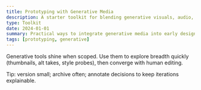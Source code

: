 ```yaml
---
title: Prototyping with Generative Media
description: A starter toolkit for blending generative visuals, audio, and text into rapid prototyping cycles.
type: Toolkit
date: 2024-01-01
summary: Practical ways to integrate generative media into early design loops.
tags: [prototyping, generative]
---
```


Generative tools shine when scoped. Use them to explore breadth quickly (thumbnails, alt takes, style probes), then converge with human editing.

Tip: version small; archive often; annotate decisions to keep iterations explainable.

